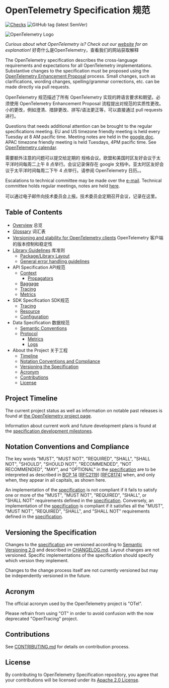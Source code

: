 # OpenTelemetry Specification 规范

[![Checks](https://github.com/open-telemetry/opentelemetry-specification/workflows/Checks/badge.svg?branch=main)](https://github.com/open-telemetry/opentelemetry-specification/actions?query=workflow%3A%22Checks%22+branch%3Amain)
![GitHub tag (latest SemVer)](https://img.shields.io/github/tag/open-telemetry/specification.svg)

![OpenTelemetry Logo](https://opentelemetry.io/img/logos/opentelemetry-horizontal-color.png)

_Curious about what OpenTelemetry is? Check out our [website](https://opentelemetry.io) for an explanation!_
好奇什么是OpenTelemetry，查看我们的网站获取解释

The OpenTelemetry specification describes the cross-language requirements and expectations for all OpenTelemetry implementations. Substantive changes to the specification must be proposed using the [OpenTelemetry Enhancement Proposal](https://github.com/open-telemetry/oteps) process. Small changes, such as clarifications, wording changes, spelling/grammar corrections, etc. can be made directly via pull requests.

OpenTelemetry 规范描述了所有 OpenTelemetry 实现的跨语言要求和期望。必须使用 OpenTelemetry Enhancement Proposal 流程提出对规范的实质性更改。小的更改，例如澄清、措辞更改、拼写/语法更正等，可以直接通过 pull requests 进行。

Questions that needs additional attention can be brought to the regular
specifications meeting. EU and US timezone friendly meeting is held every
Tuesday at 8 AM pacific time. Meeting notes are held in the [google
doc](https://docs.google.com/document/d/1-bCYkN-DWJq4jw1ybaDZYYmx-WAe6HnwfWbkm8d57v8/edit?usp=sharing).
APAC timezone friendly meeting is held Tuesdays, 4PM pacific time. See
[OpenTelemetry calendar](https://github.com/open-telemetry/community#calendar).

需要额外注意的问题可以提交给定期的 规格会议。欧盟和美国时区友好会议于太平洋时间每周二上午 8 点举行。会议记录保存在 google 文档中。亚太时区友好会议于太平洋时间每周二下午 4 点举行。请参阅 OpenTelemetry 日历。。

Escalations to technical committee may be made over the
[e-mail](https://github.com/open-telemetry/community#tc-technical-committee).
Technical committee holds regular meetings, notes are held
[here](https://docs.google.com/document/d/17v2RMZlJZkgoPYHZhIFTVdDqQMIAH8kzo8Sl2kP3cbY/edit?usp=sharing).

可以通过电子邮件向技术委员会上报。技术委员会定期召开会议，记录在这里。

## Table of Contents

- [Overview](specification/overview.md) 总览
- [Glossary](specification/glossary.md)  词汇表
- [Versioning and stability for OpenTelemetry clients](specification/versioning-and-stability.md) OpenTelemetry 客户端的版本控制和稳定性
- [Library Guidelines](specification/library-guidelines.md) 库准则
  - [Package/Library Layout](specification/library-layout.md)
  - [General error handling guidelines](specification/error-handling.md)
- API Specification API规范
  - [Context](specification/context/context.md)
    - [Propagators](specification/context/api-propagators.md)
  - [Baggage](specification/baggage/api.md)
  - [Tracing](specification/trace/api.md)
  - [Metrics](specification/metrics/api.md)
- SDK Specification  SDK规范
  - [Tracing](specification/trace/sdk.md)
  - [Resource](specification/resource/sdk.md)
  - [Configuration](specification/sdk-configuration.md)
- Data Specification   数据规范
  - [Semantic Conventions](specification/overview.md#semantic-conventions)
  - [Protocol](specification/protocol/README.md)
    - [Metrics](specification/metrics/datamodel.md)
    - [Logs](specification/logs/data-model.md)
- About the Project   关于工程
  - [Timeline](#project-timeline)
  - [Notation Conventions and Compliance](#notation-conventions-and-compliance)
  - [Versioning the Specification](#versioning-the-specification)
  - [Acronym](#acronym)
  - [Contributions](#contributions)
  - [License](#license)

## Project Timeline

The current project status as well as information on notable past releases is found at
[the OpenTelemetry project page](https://opentelemetry.io/status/).

Information about current work and future development plans is found at the
[specification development milestones](https://github.com/open-telemetry/opentelemetry-specification/milestones).

## Notation Conventions and Compliance

The key words "MUST", "MUST NOT", "REQUIRED", "SHALL", "SHALL NOT", "SHOULD", "SHOULD NOT", "RECOMMENDED", "NOT RECOMMENDED", "MAY", and "OPTIONAL" in the [specification](./specification/overview.md) are to be interpreted as described in [BCP 14](https://tools.ietf.org/html/bcp14) [[RFC2119](https://tools.ietf.org/html/rfc2119)] [[RFC8174](https://tools.ietf.org/html/rfc8174)] when, and only when, they appear in all capitals, as shown here.

An implementation of the [specification](./specification/overview.md) is not compliant if it fails to satisfy one or more of the "MUST", "MUST NOT", "REQUIRED", "SHALL", or "SHALL NOT" requirements defined in the [specification](./specification/overview.md).
Conversely, an implementation of the [specification](./specification/overview.md) is compliant if it satisfies all the "MUST", "MUST NOT", "REQUIRED", "SHALL", and "SHALL NOT" requirements defined in the [specification](./specification/overview.md).

## Versioning the Specification

Changes to the [specification](./specification/overview.md) are versioned according to [Semantic Versioning 2.0](https://semver.org/spec/v2.0.0.html) and described in [CHANGELOG.md](CHANGELOG.md). Layout changes are not versioned. Specific implementations of the specification should specify which version they implement.

Changes to the change process itself are not currently versioned but may be independently versioned in the future.

## Acronym

The official acronym used by the OpenTelemetry project is "OTel".

Please refrain from using "OT" in order to avoid confusion with the now deprecated "OpenTracing" project.

## Contributions

See [CONTRIBUTING.md](CONTRIBUTING.md) for details on contribution process.

## License

By contributing to OpenTelemetry Specification repository, you agree that your contributions will be licensed under its [Apache 2.0 License](https://github.com/open-telemetry/specification/blob/main/LICENSE).
